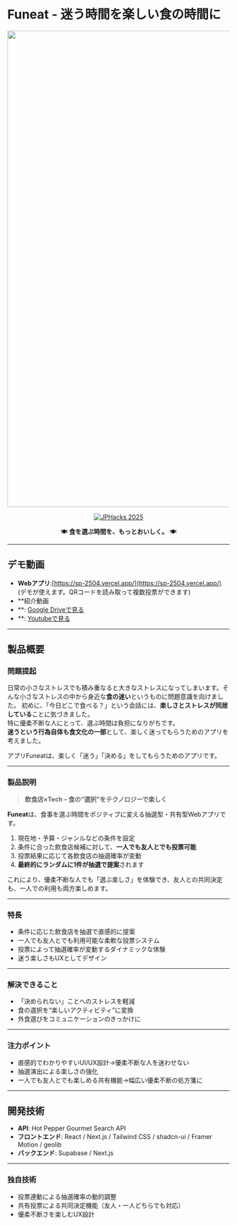 # Funeat - 迷う時間を楽しい食の時間に

<div align="center">
  <img width="1920" height="1080" alt="Image" src="https://github.com/user-attachments/assets/753d9ff4-54d0-43de-b6e3-5963823de030" />

  [![JPHacks 2025](https://img.shields.io/badge/JPHacks%202025-飲食店選択×Tech-orange)](https://github.com/jphacks/choice-tech)

  🍽️ **食を選ぶ時間を、もっとおいしく。** 🍽️  
</div>

---

## デモ動画
- **Webアプリ**:[https://sp-2504.vercel.app/](https://sp-2504.vercel.app/) (デモが使えます。QRコードを読み取って複数投票ができます)  
- **紹介動画
- **: [Google Driveで見る](https://drive.google.com/file/d/1Cgh4D2hvSOh6J31le3IURO8-0C8J_f93/view?usp=sharing)
- **: [Youtubeで見る](https://www.youtube.com/watch?v=0V42B1Cv62s)
---

## 製品概要

### 問題提起
日常の小さなストレスでも積み重なると大きなストレスになってしまいます。そんな小さなストレスの中から身近な**食の迷い**というものに問題意識を向けました。
初めに、「今日どこで食べる？」という会話には、**楽しさとストレスが同居している**ことに気づきました。  
特に優柔不断な人にとって、選ぶ時間は負担になりがちです。  
**迷うという行為自体も食文化の一部**として、楽しく迷ってもらうためのアプリを考えました。

アプリFuneatは、楽しく「迷う」「決める」をしてもらうためのアプリです。

---

### 製品説明
> **飲食店×Tech – 食の“選択”をテクノロジーで楽しく**

**Funeat**は、食事を選ぶ時間をポジティブに変える抽選型・共有型Webアプリです。  

1. 現在地・予算・ジャンルなどの条件を設定  
2. 条件に合った飲食店候補に対して、**一人でも友人とでも投票可能**  
3. 投票結果に応じて各飲食店の抽選確率が変動  
4. **最終的にランダムに1件が抽選で提案**されます  

これにより、優柔不断な人でも「選ぶ楽しさ」を体験でき、友人との共同決定も、一人での利用も両方楽しめます。

---

### 特長
- 条件に応じた飲食店を抽選で直感的に提案  
- 一人でも友人とでも利用可能な柔軟な投票システム  
- 投票によって抽選確率が変動するダイナミックな体験  
- 迷う楽しさもUXとしてデザイン  

---

### 解決できること
- 「決められない」ことへのストレスを軽減  
- 食の選択を“楽しいアクティビティ”に変換  
- 外食選びをコミュニケーションのきっかけに  

---

### 注力ポイント
- 直感的でわかりやすいUI/UX設計→優柔不断な人を迷わせない
- 抽選演出による楽しさの強化
- 一人でも友人とでも楽しめる共有機能→幅広い優柔不断の処方箋に

---

## 開発技術
- **API**: Hot Pepper Gourmet Search API  
- **フロントエンド**: React / Next.js / Tailwind CSS / shadcn-ui / Framer Motion / geolib  
- **バックエンド**: Supabase / Next.js 

---

### 独自技術
- 投票連動による抽選確率の動的調整  
- 共有投票による共同決定機能（友人・一人どちらでも対応）  
- 優柔不断さを楽しむUX設計
